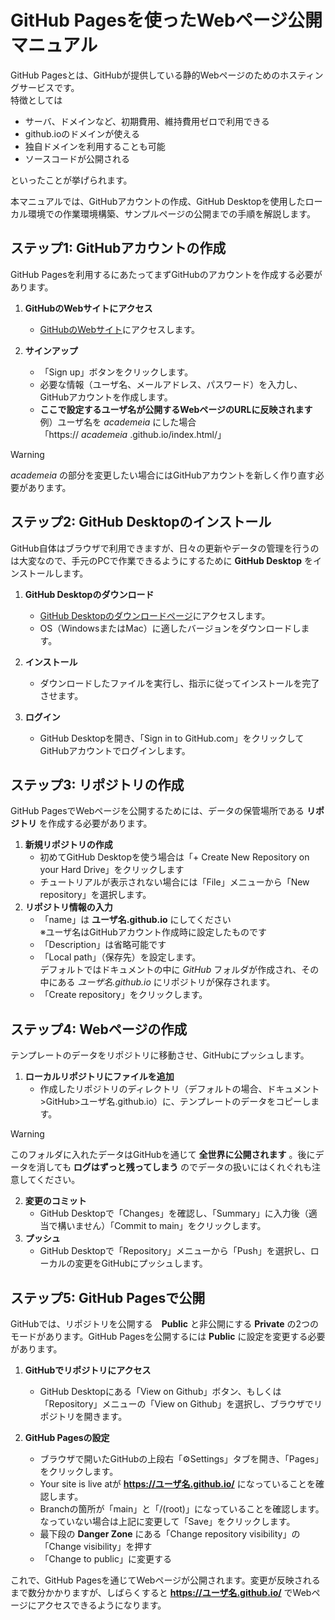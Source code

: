 # GitHub Pagesを使ったWebページ公開マニュアル

GitHub Pagesとは、GitHubが提供している静的Webページのためのホスティングサービスです。  
特徴としては

- サーバ、ドメインなど、初期費用、維持費用ゼロで利用できる  
- github.ioのドメインが使える  
- 独自ドメインを利用することも可能  
- ソースコードが公開される  

といったことが挙げられます。  

本マニュアルでは、GitHubアカウントの作成、GitHub Desktopを使用したローカル環境での作業環境構築、サンプルページの公開までの手順を解説します。  

## ステップ1: GitHubアカウントの作成

GitHub Pagesを利用するにあたってまずGitHubのアカウントを作成する必要があります。  

1. **GitHubのWebサイトにアクセス**
    - [GitHubのWebサイト](https://github.com/)にアクセスします。

2. **サインアップ**
    - 「Sign up」ボタンをクリックします。
    - 必要な情報（ユーザ名、メールアドレス、パスワード）を入力し、GitHubアカウントを作成します。  
    - **ここで設定するユーザ名が公開するWebページのURLに反映されます**  
    例）ユーザ名を *academeia* にした場合  
    「https:// *academeia* .github.io/index.html/」  

> [!WARNING]  
> *academeia* の部分を変更したい場合にはGitHubアカウントを新しく作り直す必要があります。

## ステップ2: GitHub Desktopのインストール

GitHub自体はブラウザで利用できますが、日々の更新やデータの管理を行うのは大変なので、手元のPCで作業できるようにするために **GitHub Desktop** をインストールします。  

1. **GitHub Desktopのダウンロード**
    - [GitHub Desktopのダウンロードページ](https://desktop.github.com/)にアクセスします。
    - OS（WindowsまたはMac）に適したバージョンをダウンロードします。

2. **インストール**
    - ダウンロードしたファイルを実行し、指示に従ってインストールを完了させます。

3. **ログイン**
    - GitHub Desktopを開き、「Sign in to GitHub.com」をクリックしてGitHubアカウントでログインします。

## ステップ3: リポジトリの作成

GitHub PagesでWebページを公開するためには、データの保管場所である **リポジトリ** を作成する必要があります。

1. **新規リポジトリの作成**
    - 初めてGitHub Desktopを使う場合は「+ Create New Repository on your Hard Drive」をクリックします
    - チュートリアルが表示されない場合には「File」メニューから「New repository」を選択します。
2. **リポジトリ情報の入力**
    - 「name」は **ユーザ名.github.io** にしてください  
    ※ユーザ名はGitHubアカウント作成時に設定したものです  
    - 「Description」は省略可能です
    - 「Local path」（保存先）を設定します。  
    デフォルトではドキュメントの中に *GitHub* フォルダが作成され、その中にある *ユーザ名.github.io* にリポジトリが保存されます。  
    - 「Create repository」をクリックします。

## ステップ4: Webページの作成

テンプレートのデータをリポジトリに移動させ、GitHubにプッシュします。  

1. **ローカルリポジトリにファイルを追加**
    - 作成したリポジトリのディレクトリ（デフォルトの場合、ドキュメント>GitHub>ユーザ名.github.io）に、テンプレートのデータをコピーします。

> [!WARNING]
> このフォルダに入れたデータはGitHubを通じて **全世界に公開されます** 。後にデータを消しても **ログはずっと残ってしまう** のでデータの扱いにはくれぐれも注意してください。

2. **変更のコミット**
    - GitHub Desktopで「Changes」を確認し、「Summary」に入力後（適当で構いません）「Commit to main」をクリックします。
3. **プッシュ**
    - GitHub Desktopで「Repository」メニューから「Push」を選択し、ローカルの変更をGitHubにプッシュします。

## ステップ5: GitHub Pagesで公開

GitHubでは、リポジトリを公開する　**Public** と非公開にする **Private** の2つのモードがあります。GitHub Pagesを公開するには **Public** に設定を変更する必要があります。

1. **GitHubでリポジトリにアクセス**
    - GitHub Desktopにある「View on Github」ボタン、もしくは「Repository」メニューの「View on Github」を選択し、ブラウザでリポジトリを開きます。

2. **GitHub Pagesの設定**
    - ブラウザで開いたGitHubの上段右「⚙Settings」タブを開き、「Pages」をクリックします。
    - Your site is live atが **https://ユーザ名.github.io/** になっていることを確認します。
    - Branchの箇所が「main」と「/(root)」になっていることを確認します。なっていない場合は上記に変更して「Save」をクリックします。
    - 最下段の **Danger Zone** にある「Change repository visibility」の「Change visibility」を押す
    - 「Change to public」に変更する  

これで、GitHub Pagesを通じてWebページが公開されます。変更が反映されるまで数分かかりますが、しばらくすると **https://ユーザ名.github.io/** でWebページにアクセスできるようになります。
